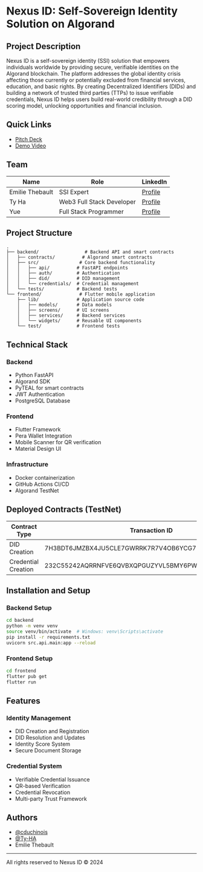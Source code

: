 # Nexus ID: Self-Sovereign Identity Solution on Algorand

## Project Description
Nexus ID is a self-sovereign identity (SSI) solution that empowers individuals worldwide by providing secure, verifiable identities on the Algorand blockchain. The platform addresses the global identity crisis affecting those currently or potentially excluded from financial services, education, and basic rights. By creating Decentralized Identifiers (DIDs) and building a network of trusted third parties (TTPs) to issue verifiable credentials, Nexus ID helps users build real-world credibility through a DID scoring model, unlocking opportunities and financial inclusion.

## Quick Links
- [Pitch Deck](https://www.canva.com/design/DAGVRrGmpfw/q6hW9iEC5Z53eMtbbnI_cA/edit)
- [Demo Video](https://youtu.be/NGqYQVheOsE)

## Team

| Name | Role | LinkedIn |
|------|------|----------|
| Emilie Thebault | SSI Expert | [Profile](https://www.linkedin.com/in/emilie-thebault-33a7a512a/) |
| Ty Ha | Web3 Full Stack Developer | [Profile](https://www.linkedin.com/in/ty-ha/) |
| Yue | Full Stack Programmer | [Profile](https://www.linkedin.com/in/yueculture/) |

## Project Structure
```
.
├── backend/                 # Backend API and smart contracts
│   ├── contracts/          # Algorand smart contracts
│   ├── src/               # Core backend functionality
│   │   ├── api/          # FastAPI endpoints
│   │   ├── auth/         # Authentication
│   │   ├── did/          # DID management
│   │   └── credentials/  # Credential management
│   └── tests/            # Backend tests
└── frontend/              # Flutter mobile application
    ├── lib/              # Application source code
    │   ├── models/       # Data models
    │   ├── screens/      # UI screens
    │   ├── services/     # Backend services
    │   └── widgets/      # Reusable UI components
    └── test/             # Frontend tests
```

## Technical Stack

### Backend
- Python FastAPI
- Algorand SDK
- PyTEAL for smart contracts
- JWT Authentication
- PostgreSQL Database

### Frontend
- Flutter Framework
- Pera Wallet Integration
- Mobile Scanner for QR verification
- Material Design UI

### Infrastructure
- Docker containerization
- GitHub Actions CI/CD
- Algorand TestNet

## Deployed Contracts (TestNet)

| Contract Type | Transaction ID | Explorer Link |
|--------------|----------------|---------------|
| DID Creation | 7H3BDT6JMZBX4JU5CLE7GWRRK7R7V4OB6YCG7INY6TDH4VCN4MHA | [View](https://testnet.explorer.perawallet.app/tx/7H3BDT6JMZBX4JU5CLE7GWRRK7R7V4OB6YCG7INY6TDH4VCN4MHA/) |
| Credential Creation | 232C55242AQRRNFVE6QVBXQPGUZYVL5BMY6PWKKBYSBD22Z3U6BA | [View](https://testnet.explorer.perawallet.app/tx/232C55242AQRRNFVE6QVBXQPGUZYVL5BMY6PWKKBYSBD22Z3U6BA/) |

## Installation and Setup

### Backend Setup
```bash
cd backend
python -m venv venv
source venv/bin/activate  # Windows: venv\Scripts\activate
pip install -r requirements.txt
uvicorn src.api.main:app --reload
```

### Frontend Setup
```bash
cd frontend
flutter pub get
flutter run
```

## Features

### Identity Management
- DID Creation and Registration
- DID Resolution and Updates
- Identity Score System
- Secure Document Storage

### Credential System
- Verifiable Credential Issuance
- QR-based Verification
- Credential Revocation
- Multi-party Trust Framework

## Authors

- [@cduchinois](https://github.com/cduchinois)
- [@Ty-HA](https://github.com/Ty-HA/)
- Emilie Thebault

---
All rights reserved to Nexus ID © 2024
